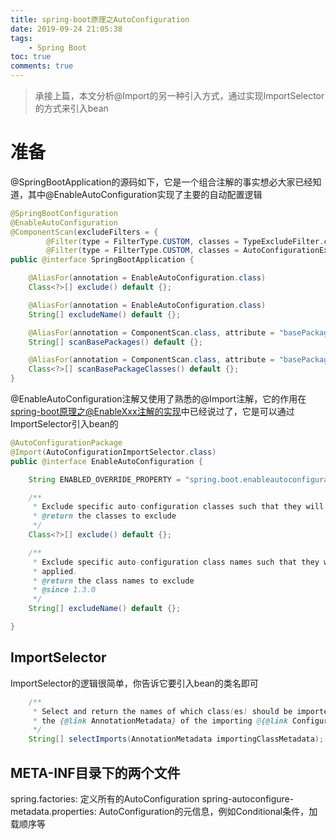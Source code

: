 ```yaml
---
title: spring-boot原理之AutoConfiguration
date: 2019-09-24 21:05:38
tags:
	- Spring Boot
toc: true
comments: true
---
```

>承接上篇，本文分析@Import的另一种引入方式，通过实现ImportSelector的方式来引入bean

# 准备
@SpringBootApplication的源码如下，它是一个组合注解的事实想必大家已经知道，其中@EnableAutoConfiguration实现了主要的自动配置逻辑
```java
@SpringBootConfiguration
@EnableAutoConfiguration
@ComponentScan(excludeFilters = {
		@Filter(type = FilterType.CUSTOM, classes = TypeExcludeFilter.class),
		@Filter(type = FilterType.CUSTOM, classes = AutoConfigurationExcludeFilter.class) })
public @interface SpringBootApplication {

	@AliasFor(annotation = EnableAutoConfiguration.class)
	Class<?>[] exclude() default {};

	@AliasFor(annotation = EnableAutoConfiguration.class)
	String[] excludeName() default {};

	@AliasFor(annotation = ComponentScan.class, attribute = "basePackages")
	String[] scanBasePackages() default {};

	@AliasFor(annotation = ComponentScan.class, attribute = "basePackageClasses")
	Class<?>[] scanBasePackageClasses() default {};
}
```

@EnableAutoConfiguration注解又使用了熟悉的@Import注解，它的作用在[spring-boot原理之@EnableXxx注解的实现]()中已经说过了，它是可以通过ImportSelector引入bean的
```java
@AutoConfigurationPackage
@Import(AutoConfigurationImportSelector.class)
public @interface EnableAutoConfiguration {

	String ENABLED_OVERRIDE_PROPERTY = "spring.boot.enableautoconfiguration";

	/**
	 * Exclude specific auto-configuration classes such that they will never be applied.
	 * @return the classes to exclude
	 */
	Class<?>[] exclude() default {};

	/**
	 * Exclude specific auto-configuration class names such that they will never be
	 * applied.
	 * @return the class names to exclude
	 * @since 1.3.0
	 */
	String[] excludeName() default {};

}
```
## ImportSelector

ImportSelector的逻辑很简单，你告诉它要引入bean的类名即可
```java
	/**
	 * Select and return the names of which class(es) should be imported based on
	 * the {@link AnnotationMetadata} of the importing @{@link Configuration} class.
	 */
	String[] selectImports(AnnotationMetadata importingClassMetadata);
```

## META-INF目录下的两个文件

spring.factories: 定义所有的AutoConfiguration
spring-autoconfigure-metadata.properties: AutoConfiguration的元信息，例如Conditional条件，加载顺序等


















